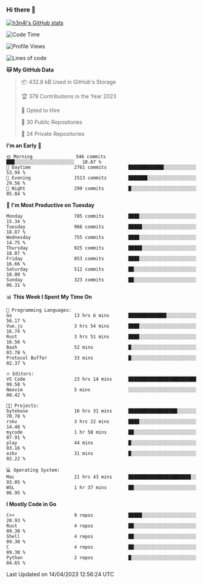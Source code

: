 ### Hi there 👋

[![h3n4l's GitHub stats](https://github-readme-stats.vercel.app/api?username=h3n4l&count_private=true&show_icons=true&theme=radical)](https://github.com/h3n4l/github-readme-stats)

<!--START_SECTION:waka-->
![Code Time](http://img.shields.io/badge/Code%20Time-1%2C131%20hrs%2023%20mins-blue)

![Profile Views](http://img.shields.io/badge/Profile%20Views-1-blue)

![Lines of code](https://img.shields.io/badge/From%20Hello%20World%20I%27ve%20Written-2.8%20million%20lines%20of%20code-blue)

**🐱 My GitHub Data** 

> 📦 432.8 kB Used in GitHub's Storage 
 > 
> 🏆 379 Contributions in the Year 2023
 > 
> 💼 Opted to Hire
 > 
> 📜 30 Public Repositories 
 > 
> 🔑 24 Private Repositories 
 > 
**I'm an Early 🐤** 

```text
🌞 Morning                546 commits         ███░░░░░░░░░░░░░░░░░░░░░░   10.67 % 
🌆 Daytime                2761 commits        █████████████░░░░░░░░░░░░   53.94 % 
🌃 Evening                1513 commits        ███████░░░░░░░░░░░░░░░░░░   29.56 % 
🌙 Night                  299 commits         █░░░░░░░░░░░░░░░░░░░░░░░░   05.84 % 
```
📅 **I'm Most Productive on Tuesday** 

```text
Monday                   785 commits         ████░░░░░░░░░░░░░░░░░░░░░   15.34 % 
Tuesday                  966 commits         █████░░░░░░░░░░░░░░░░░░░░   18.87 % 
Wednesday                755 commits         ████░░░░░░░░░░░░░░░░░░░░░   14.75 % 
Thursday                 925 commits         █████░░░░░░░░░░░░░░░░░░░░   18.07 % 
Friday                   853 commits         ████░░░░░░░░░░░░░░░░░░░░░   16.66 % 
Saturday                 512 commits         ██░░░░░░░░░░░░░░░░░░░░░░░   10.00 % 
Sunday                   323 commits         ██░░░░░░░░░░░░░░░░░░░░░░░   06.31 % 
```


📊 **This Week I Spent My Time On** 

```text
💬 Programming Languages: 
Go                       13 hrs 6 mins       ██████████████░░░░░░░░░░░   56.17 % 
Vue.js                   3 hrs 54 mins       ████░░░░░░░░░░░░░░░░░░░░░   16.74 % 
Rust                     3 hrs 51 mins       ████░░░░░░░░░░░░░░░░░░░░░   16.56 % 
Bash                     52 mins             █░░░░░░░░░░░░░░░░░░░░░░░░   03.78 % 
Protocol Buffer          33 mins             █░░░░░░░░░░░░░░░░░░░░░░░░   02.37 % 

🔥 Editors: 
VS Code                  23 hrs 14 mins      █████████████████████████   99.58 % 
Neovim                   5 mins              ░░░░░░░░░░░░░░░░░░░░░░░░░   00.42 % 

🐱‍💻 Projects: 
bytebase                 16 hrs 31 mins      ██████████████████░░░░░░░   70.78 % 
rskv                     3 hrs 22 mins       ████░░░░░░░░░░░░░░░░░░░░░   14.48 % 
mycode                   1 hr 50 mins        ██░░░░░░░░░░░░░░░░░░░░░░░   07.91 % 
play                     44 mins             █░░░░░░░░░░░░░░░░░░░░░░░░   03.16 % 
ezkv                     31 mins             █░░░░░░░░░░░░░░░░░░░░░░░░   02.22 % 

💻 Operating System: 
Mac                      21 hrs 43 mins      ███████████████████████░░   93.05 % 
WSL                      1 hr 37 mins        ██░░░░░░░░░░░░░░░░░░░░░░░   06.95 % 
```

**I Mostly Code in Go** 

```text
C++                      9 repos             █████░░░░░░░░░░░░░░░░░░░░   20.93 % 
Rust                     4 repos             ██░░░░░░░░░░░░░░░░░░░░░░░   09.30 % 
Shell                    4 repos             ██░░░░░░░░░░░░░░░░░░░░░░░   09.30 % 
C                        4 repos             ██░░░░░░░░░░░░░░░░░░░░░░░   09.30 % 
Python                   2 repos             █░░░░░░░░░░░░░░░░░░░░░░░░   04.65 % 
```




 Last Updated on 14/04/2023 12:56:24 UTC
<!--END_SECTION:waka-->

